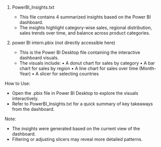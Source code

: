 

1. PowerBI_Insights.txt
   - This file contains 4 summarized insights based on the Power BI dashboard.
   - The insights highlight category-wise sales, regional distribution, sales trends over time, and balance across product categories.

2. power BI intern.pbix (not directly accessible here)
   - This is the Power BI Desktop file containing the interactive dashboard visuals.
   - The visuals include:
     • A donut chart for sales by category
     • A bar chart for sales by region
     • A line chart for sales over time (Month-Year)
     • A slicer for selecting countries

How to Use:
- Open the .pbix file in Power BI Desktop to explore the visuals interactively.
- Refer to PowerBI_Insights.txt for a quick summary of key takeaways from the dashboard.

Note:
- The insights were generated based on the current view of the dashboard.
- Filtering or adjusting slicers may reveal more detailed patterns.
